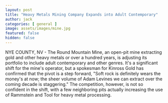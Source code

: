 ```yaml
---
layout: post
title: "Heavy Metals Mining Company Expands into Adult Contemporary"
author: jack
categories: [ general ]
image: assets/images/mine.jpg
featured: false
hidden: false
---
```


NYE COUNTY, NV - The Round Mountain Mine, an open-pit mine extracting gold and other heavy metals or over a hundred years, is adjusting its portfolio to include adult contemporary and other genres. It's a significant shift for the mine's operator, but a spokesman for Kinross Gold has confirmed that the pivot is a step forward, "Soft rock is definitely wears the money's at now; the sheer volume of Adam Levines we can extract over the coming decade is staggering." The competition, however, is not so confident in the shift, with a few neighboring pits actually increasing the use of Rammstein and Tool for heavy metal processing.
